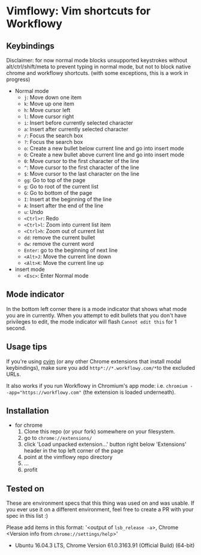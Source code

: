 Vimflowy: Vim shortcuts for Workflowy
=====================================

Keybindings
-----------

Disclaimer: for now normal mode blocks unsupported keystrokes without alt/ctrl/shift/meta to prevent typing in normal mode, but not to block native chrome and workflowy shortcuts. (with some exceptions, this is a work in progress)

* Normal mode
    - `j`: Move down one item
    - `k`: Move up one item
    - `h`: Move cursor left
    - `l`: Move cursor right
    - `i`: Insert before currently selected character
    - `a`: Insert after currently selected character
    - `/`: Focus the search box
    - `?`: Focus the search box
    - `o`: Create a new bullet below current line and go into insert mode
    - `O`: Create a new bullet above current line and go into insert mode
    - `0`: Move cursor to the first character of the line
    - `^`: Move cursor to the first character of the line
    - `$`: Move cursor to the last character on the line
    - `gg`: Go to top of the page
    - `g`: Go to root of the current list
    - `G`: Go to bottom of the page
    - `I`: Insert at the beginning of the line
    - `A`: Insert after the end of the line
    - `u`: Undo
    - `<Ctrl>r`: Redo
    - `<Ctrl>l`: Zoom into current list item
    - `<Ctrl>h`: Zoom out of current list
    - `dd`: remove the current bullet
    - `dw`: remove the current word
    - `Enter`: go to the beginning of next line
    - `<Alt>J`: Move the current line down
    - `<Alt>K`: Move the current line up
* insert mode
    - `<Esc>`: Enter Normal mode

Mode indicator
--------------

In the bottom left corner there is a mode indicator that shows what mode you are in currently. 
When you attempt to edit bullets that you don't have privileges to edit, the mode indicator will flash `Cannot edit this` for 1 second.

Usage tips
----------

If you're using [cvim](https://chrome.google.com/webstore/detail/cvim/ihlenndgcmojhcghmfjfneahoeklbjjh) (or any other Chrome extensions that install modal keybindings), make sure you add `http*://*.workflowy.com/*`to the excluded URLs.

It also works if you run Workflowy in Chromium's app mode: i.e. `chromium --app="https://workflowy.com"` (the extension is loaded underneath).

Installation
------------

* for chrome
  1. Clone this repo (or your fork) somewhere on your filesystem. 
  2. go to `chrome://extensions/`
  3. click 'Load unpacked extension...' button right below 'Extensions' header in the top left corner of the page
  4. point at the vimflowy repo directory
  5. ...
  6. profit

Tested on
---------

These are environment specs that this thing was used on and was usable. If you ever use it on a different environment, feel free to create a PR with your spec in this list :)

Please add items in this format: '<output of `lsb_release -a`>, Chrome <Version info from `chrome://settings/help`>'

* Ubuntu 16.04.3 LTS, Chrome Version 61.0.3163.91 (Official Build) (64-bit)
